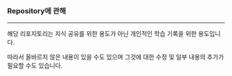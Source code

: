 ### Repository에 관해

___

해당 리포지토리는 지식 공유를 위한 용도가 아닌 개인적인 학습 기록을 위한 용도입니다.<br/>


따라서 올바르지 않은 내용이 있을 수도 있으며 그것에 대한 수정 및 일부 내용의 추가가 필요할 수도 있습니다.
